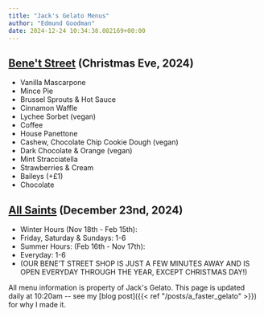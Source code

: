 ```yaml
---
title: "Jack's Gelato Menus"
author: "Edmund Goodman"
date: 2024-12-24 10:34:38.082169+00:00
---
```


## [Bene't Street](https://www.jacksgelato.com/bene-t-street-menu) (Christmas Eve, 2024)

- Vanilla Mascarpone
- Mince Pie
- Brussel Sprouts & Hot Sauce
- Cinnamon Waffle
- Lychee Sorbet (vegan)
- Coffee
- House Panettone
- Cashew, Chocolate Chip Cookie Dough (vegan)
- Dark Chocolate & Orange (vegan)
- Mint Stracciatella
- Strawberries & Cream
- Baileys (+£1)
- Chocolate


## [All Saints](https://www.jacksgelato.com/all-saints-menu) (December 23nd, 2024)

- Winter Hours (Nov 18th - Feb 15th):
- Friday, Saturday & Sundays: 1-6
- Summer Hours: (Feb 16th - Nov 17th):
- Everyday: 1-6
- (OUR BENE’T STREET SHOP IS JUST A FEW MINUTES AWAY AND IS OPEN EVERYDAY THROUGH THE YEAR, EXCEPT CHRISTMAS DAY!)

All menu information is property of Jack's Gelato. This page is
updated daily at 10:20am -- see my
[blog post]({{< ref "/posts/a_faster_gelato" >}}) for why I made it.
